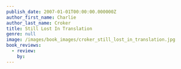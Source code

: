 ```yaml
---
publish_date: 2007-01-01T00:00:00.000000Z
author_first_name: Charlie
author_last_name: Croker
title: Still Lost In Translation
genre: null
image: /images/book_images/croker_still_lost_in_translation.jpg
book_reviews:
  - review: 
    by: 
---
```

